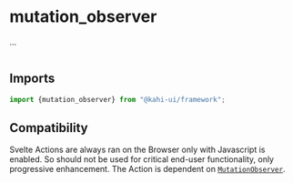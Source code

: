 # mutation_observer

...

```svelte repl mutation_observer Preview

```

## Imports

```javascript mutation_observer Imports
import {mutation_observer} from "@kahi-ui/framework";
```

## Compatibility

Svelte Actions are always ran on the Browser only with Javascript is enabled. So should not be used for critical end-user functionality, only progressive enhancement. The Action is dependent on [`MutationObserver`](https://developer.mozilla.org/en-US/docs/Web/API/MutationObserver).
